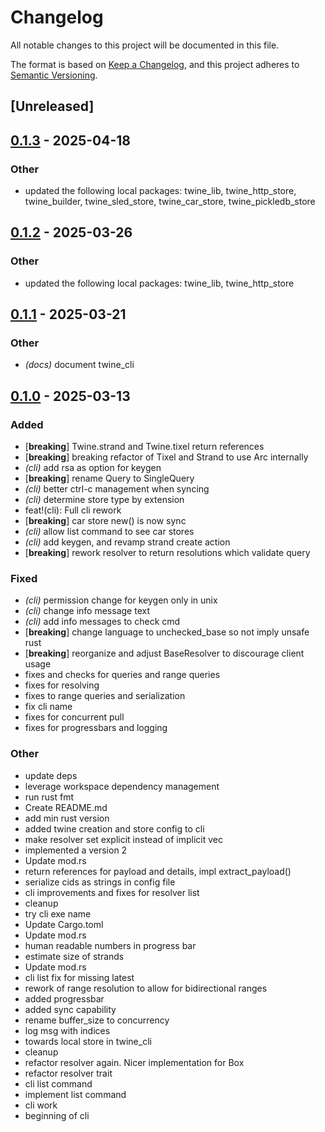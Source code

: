 # Changelog

All notable changes to this project will be documented in this file.

The format is based on [Keep a Changelog](https://keepachangelog.com/en/1.0.0/),
and this project adheres to [Semantic Versioning](https://semver.org/spec/v2.0.0.html).

## [Unreleased]

## [0.1.3](https://github.com/twine-protocol/twine-rs/compare/twine_cli-v0.1.2...twine_cli-v0.1.3) - 2025-04-18

### Other

- updated the following local packages: twine_lib, twine_http_store, twine_builder, twine_sled_store, twine_car_store, twine_pickledb_store

## [0.1.2](https://github.com/twine-protocol/twine-rs/compare/twine_cli-v0.1.1...twine_cli-v0.1.2) - 2025-03-26

### Other

- updated the following local packages: twine_lib, twine_http_store

## [0.1.1](https://github.com/twine-protocol/twine-rs/compare/twine_cli-v0.1.0...twine_cli-v0.1.1) - 2025-03-21

### Other

- *(docs)* document twine_cli

## [0.1.0](https://github.com/twine-protocol/twine-rs/releases/tag/twine_cli-v0.1.0) - 2025-03-13

### Added

- [**breaking**] Twine.strand and Twine.tixel return references
- [**breaking**] breaking refactor of Tixel and Strand to use Arc internally
- *(cli)* add rsa as option for keygen
- [**breaking**] rename Query to SingleQuery
- *(cli)* better ctrl-c management when syncing
- *(cli)* determine store type by extension
- feat!(cli): Full cli rework
- [**breaking**] car store new() is now sync
- *(cli)* allow list command to see car stores
- *(cli)* add keygen, and revamp strand create action
- [**breaking**] rework resolver to return resolutions which validate query

### Fixed

- *(cli)* permission change for keygen only in unix
- *(cli)* change info message text
- *(cli)* add info messages to check cmd
- [**breaking**] change language to unchecked_base so not imply unsafe rust
- [**breaking**] reorganize and adjust BaseResolver to discourage client usage
- fixes and checks for queries and range queries
- fixes for resolving
- fixes to range queries and serialization
- fix cli name
- fixes for concurrent pull
- fixes for progressbars and logging

### Other

- update deps
- leverage workspace dependency management
- run rust fmt
- Create README.md
- add min rust version
- added twine creation and store config to cli
- make resolver set explicit instead of implicit vec
- implemented a version 2
- Update mod.rs
- return references for payload and details, impl extract_payload()
- serialize cids as strings in config file
- cli improvements and fixes for resolver list
- cleanup
- try cli exe name
- Update Cargo.toml
- Update mod.rs
- human readable numbers in progress bar
- estimate size of strands
- Update mod.rs
- cli list fix for missing latest
- rework of range resolution to allow for bidirectional ranges
- added progressbar
- added sync capability
- rename buffer_size to concurrency
- log msg with indices
- towards local store in twine_cli
- cleanup
- refactor resolver again. Nicer implementation for Box<dyn BaseResolver>
- refactor resolver trait
- cli list command
- implement list command
- cli work
- beginning of cli
